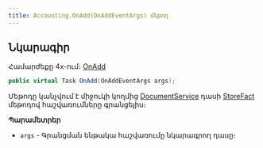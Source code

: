 ```yaml
---
title: Accounting.OnAdd(OnAddEventArgs) մեթոդ
---
```


## Նկարագիր

Համարժեքը 4x-ում։ [OnAdd](https://armsoft.github.io/as4x-docs/HTM/ProgrGuide/ScriptProcs/OnAdd.html)

```c#
public virtual Task OnAdd(OnAddEventArgs args);
```

Մեթոդը կանչվում է միջուկի կողմից [DocumentService](../../services/IDocumentService.md) դասի [StoreFact](../../services/IDocumentService/StoreFact.md) մեթոդով հաշվառումները գրանցելիս։

**Պարամետրեր**

* `args` - Գրանցման ենթակա հաշվառումը նկարագրող դասը։
